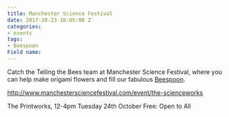 ```yaml
---
title: Manchester Science Festival
date: 2017-10-23 16:05:00 Z
categories:
- events
tags:
- Beespoon
Field name: 
---
```


Catch the Telling the Bees team at Manchester Science Festival, where you can help make origami flowers and fill our fabulous [Beespoon](http://www.tellingthebees.buzz/beespoon/).

http://www.manchestersciencefestival.com/event/the-scienceworks

The Printworks, 12-4pm Tuesday 24th October
Free: Open to All


